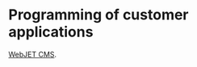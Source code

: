 # Programming of customer applications



[](https://github.com/webjetcms/basecms)[WebJET CMS](https://github.com/webjetcms/webjetcms).
